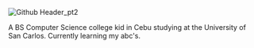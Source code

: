 ![Github Header_pt2](https://github.com/user-attachments/assets/8773d5c3-2822-405a-b55a-e131b0ad1c88)

A BS Computer Science college kid in Cebu studying at the University of San Carlos. 
Currently learning my abc's.
